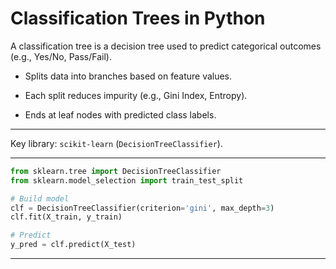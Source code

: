 # Classification Trees in Python

A classification tree is a decision tree used to predict categorical outcomes (e.g., Yes/No, Pass/Fail).

- Splits data into branches based on feature values.

- Each split reduces impurity (e.g., Gini Index, Entropy).

- Ends at leaf nodes with predicted class labels.

---

Key library: `scikit-learn` (`DecisionTreeClassifier`).

---

```python
from sklearn.tree import DecisionTreeClassifier
from sklearn.model_selection import train_test_split

# Build model
clf = DecisionTreeClassifier(criterion='gini', max_depth=3)
clf.fit(X_train, y_train)

# Predict
y_pred = clf.predict(X_test)

```

---
